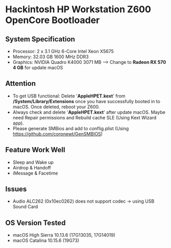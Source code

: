 # Hackintosh HP Workstation Z600 OpenCore Bootloader

## System Specification
- Processor: 2 x 3.1 GHz 6-Core Intel Xeon X5675
- Memory: 32.03 GB 1600 MHz DDR3
- Graphics: NVIDIA Quadro K4000 3071 MB --> Change to **Radeon RX 570 4 GB** for update macOS

## Attention
- To get USB functional: Delete '**AppleHPET.kext**' from **/System/Library/Extensions** once you have successfully booted in to macOS. Once deleted, reboot your Z600.
- Always check and delete '**AppleHPET.kext**' after update macOS. Maybe need Repair permissions and Rebuild cache SLE (Using Kext Wizard app).
- Please generate SMBios and add to conflig.plist (Using https://github.com/corpnewt/GenSMBIOS)

## Feature Work Well
- Sleep and Wake up
- Airdrop & Handoff
- iMessage & Facetime

## Issues
- Audio ALC262 (0x10ec0262) does not support codec -> using USB Sound Card

## OS Version Tested
- macOS High Sierra 10.13.6 (17G13035, 17G14019)
- macOS Catalina 10.15.6 (19G73)
